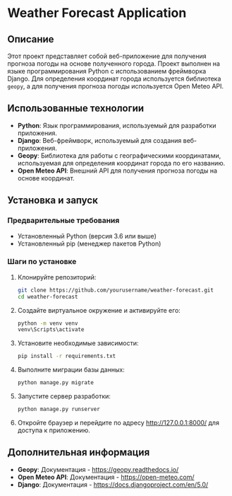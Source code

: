 # Weather Forecast Application

## Описание

Этот проект представляет собой веб-приложение для получения прогноза погоды на основе полученного города. Проект выполнен на языке программирования Python с использованием фреймворка Django. Для определения координат города используется библиотека `geopy`, а для получения прогноза погоды используется Open Meteo API.

## Использованные технологии

- **Python**: Язык программирования, используемый для разработки приложения.
- **Django**: Веб-фреймворк, используемый для создания веб-приложения.
- **Geopy**: Библиотека для работы с географическими координатами, используемая для определения координат города по его названию.
- **Open Meteo API**: Внешний API для получения прогноза погоды на основе координат.

## Установка и запуск

### Предварительные требования

- Установленный Python (версия 3.6 или выше)
- Установленный pip (менеджер пакетов Python)

### Шаги по установке

1. Клонируйте репозиторий:

   ```bash
   git clone https://github.com/yourusername/weather-forecast.git
   cd weather-forecast

2. Создайте виртуальное окружение и активируйте его:

   ```bash
   python -m venv venv
   venv\Scripts\activate
   
3. Установите необходимые зависимости: 
   
   ```bash
   pip install -r requirements.txt

4. Выполните миграции базы данных:
   
   ```bash
   python manage.py migrate

5. Запустите сервер разработки:
   
   ```bash
   python manage.py runserver

6. Откройте браузер и перейдите по адресу http://127.0.0.1:8000/ для доступа к приложению.

## Дополнительная информация
   - **Geopy**: Документация - https://geopy.readthedocs.io/
   - **Open Meteo API**: Документация - https://open-meteo.com/
   - **Django**: Документация - https://docs.djangoproject.com/en/5.0/